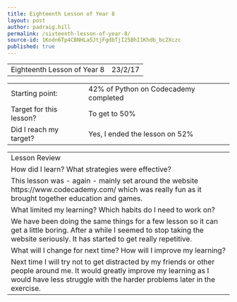 ```yaml
---
title: Eighteenth Lesson of Year 8
layout: post
author: padraig.hill
permalink: /sixteenth-lesson-of-year-8/
source-id: 1Kodn6Tp4CBNHLa5JtjFgdbTjI25BhI1Khdb_bc2Xczc
published: true
---
```

<table>
  <tr>
    <td>Eighteenth Lesson of Year 8</td>
    <td>23/2/17</td>
  </tr>
</table>


<table>
  <tr>
    <td>Starting point:</td>
    <td>42% of Python on Codecademy completed</td>
  </tr>
  <tr>
    <td>Target for this lesson?</td>
    <td>To get to 50% </td>
  </tr>
  <tr>
    <td>Did I reach my target? </td>
    <td>Yes, I ended the lesson on 52%</td>
  </tr>
</table>


<table>
  <tr>
    <td>Lesson Review</td>
  </tr>
  <tr>
    <td>How did I learn? What strategies were effective? </td>
  </tr>
  <tr>
    <td>This lesson was - again - mainly set around the website https://www.codecademy.com/ which was really fun as it brought together education and games. </td>
  </tr>
  <tr>
    <td>What limited my learning? Which habits do I need to work on? </td>
  </tr>
  <tr>
    <td>We have been doing the same things for a few lesson so it can get a little boring. After a while I seemed to stop taking the website seriously. It has started to get really repetitive. </td>
  </tr>
  <tr>
    <td>What will I change for next time? How will I improve my learning?</td>
  </tr>
  <tr>
    <td>Next time I will try not to get distracted by my friends or other people around me. It would greatly improve my learning as I would have less struggle with the harder problems later in the exercise.</td>
  </tr>
</table>


